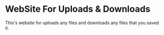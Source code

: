# WebSite For Uploads & Downloads
This's website for uploads any files and downloads  any files that you saved it.